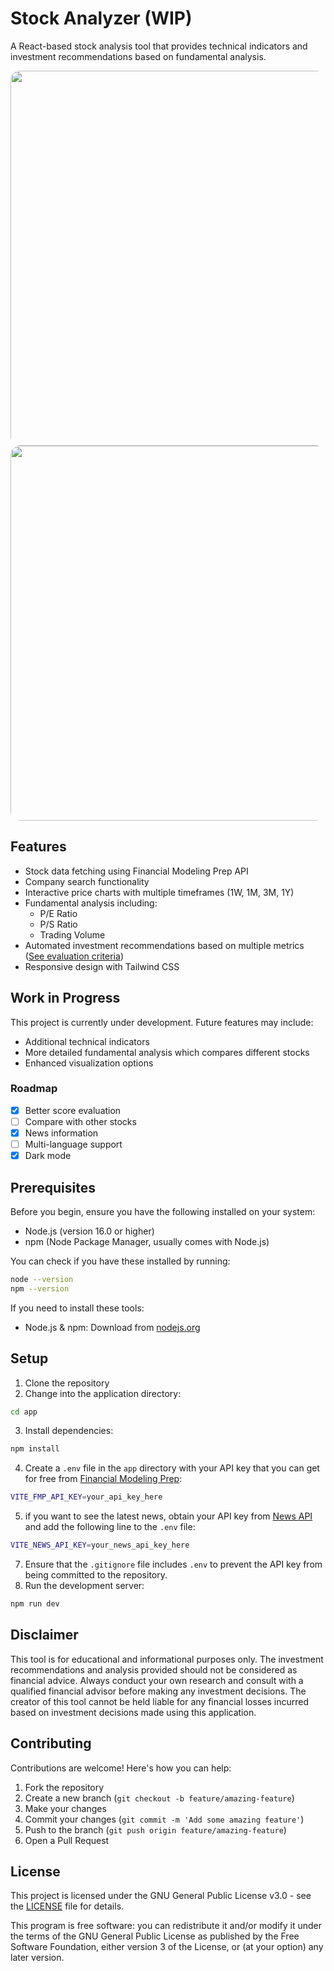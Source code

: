 # Stock Analyzer (WIP)

A React-based stock analysis tool that provides technical indicators and investment recommendations based on fundamental analysis.

<img src="https://github.com/user-attachments/assets/5cdaac7f-1e95-49f2-b7a1-9fa69de71abc" width="600px" style="border-radius: 15px;" />
<img src="https://github.com/user-attachments/assets/d6311ed4-130d-43c0-9b51-9b8d5b761f43" width="600px" style="border-radius: 15px;" />

## Features

- Stock data fetching using Financial Modeling Prep API
- Company search functionality
- Interactive price charts with multiple timeframes (1W, 1M, 3M, 1Y)
- Fundamental analysis including:
  - P/E Ratio
  - P/S Ratio
  - Trading Volume
- Automated investment recommendations based on multiple metrics ([See evaluation criteria](EVALUATION.md))
- Responsive design with Tailwind CSS

## Work in Progress

This project is currently under development. Future features may include:
- Additional technical indicators
- More detailed fundamental analysis which compares different stocks
- Enhanced visualization options

### Roadmap

- [x] Better score evaluation
- [ ] Compare with other stocks
- [x] News information
- [ ] Multi-language support
- [x] Dark mode

## Prerequisites

Before you begin, ensure you have the following installed on your system:
- Node.js (version 16.0 or higher)
- npm (Node Package Manager, usually comes with Node.js)

You can check if you have these installed by running:
```sh
node --version
npm --version
```

If you need to install these tools:
- Node.js & npm: Download from [nodejs.org](https://nodejs.org/)

## Setup

1. Clone the repository
2. Change into the application directory:
```sh
cd app
```
3. Install dependencies:
```sh
npm install
```
4. Create a ```.env``` file in the ```app``` directory with your API key that you can get for free from [Financial Modeling Prep](https://site.financialmodelingprep.com/):
```sh
VITE_FMP_API_KEY=your_api_key_here
```
5. if you want to see the latest news, obtain your API key from [News API](https://newsapi.org/) and add the following line to the `.env` file:
```sh
VITE_NEWS_API_KEY=your_news_api_key_here
```
7. Ensure that the `.gitignore` file includes `.env` to prevent the API key from being committed to the repository.
8. Run the development server:
```sh
npm run dev
```

## Disclaimer

This tool is for educational and informational purposes only. The investment recommendations and analysis provided should not be considered as financial advice. Always conduct your own research and consult with a qualified financial advisor before making any investment decisions. The creator of this tool cannot be held liable for any financial losses incurred based on investment decisions made using this application.

## Contributing

Contributions are welcome! Here's how you can help:

1. Fork the repository
2. Create a new branch (`git checkout -b feature/amazing-feature`)
3. Make your changes
4. Commit your changes (`git commit -m 'Add some amazing feature'`)
5. Push to the branch (`git push origin feature/amazing-feature`)
6. Open a Pull Request

## License

This project is licensed under the GNU General Public License v3.0 - see the [LICENSE](LICENSE.txt) file for details.

This program is free software: you can redistribute it and/or modify it under the terms of the GNU General Public License as published by the Free Software Foundation, either version 3 of the License, or (at your option) any later version.
